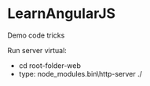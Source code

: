 # LearnAngularJS
Demo code tricks

Run server virtual:
+ cd root-folder-web
+ type: node_modules\.bin\http-server ./
